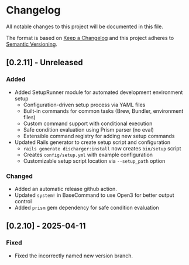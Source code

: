 # Changelog

All notable changes to this project will be documented in this file.

The format is based on [Keep a Changelog](http://keepachangelog.com/)
and this project adheres to [Semantic Versioning](http://semver.org/).

## [0.2.11] - Unreleased

### Added

- Added SetupRunner module for automated development environment setup
  - Configuration-driven setup process via YAML files
  - Built-in commands for common tasks (Brew, Bundler, environment files)
  - Custom command support with conditional execution
  - Safe condition evaluation using Prism parser (no eval)
  - Extensible command registry for adding new setup commands
- Updated Rails generator to create setup script and configuration
  - `rails generate discharger:install` now creates `bin/setup` script
  - Creates `config/setup.yml` with example configuration
  - Customizable setup script location via `--setup_path` option

### Changed

- Added an automatic release github action.
- Updated `system!` in BaseCommand to use Open3 for better output control
- Added `prism` gem dependency for safe condition evaluation

## [0.2.10] - 2025-04-11

### Fixed

- Fixed the incorrectly named new version branch.
